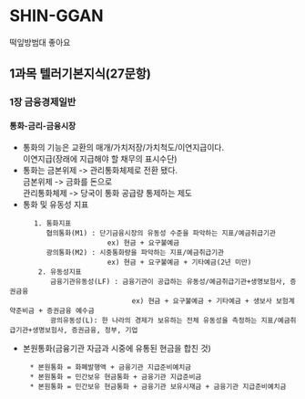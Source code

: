 # SHIN-GGAN
떡잎방범대
좋아요
 
## 1과목 텔러기본지식(27문항)  
### 1장 금융경제일반  
#### 통화-금리-금융시장  
* 통화의 기능은 교환의 매개/가치저장/가치척도/이연지급이다.  
  이연지급(장래에 지급해야 할 채무의 표시수단)  
* 통화는 금본위제 -> 관리통화체제로 전환 됐다.  
  금본위제 -> 금화를 돈으로    
  관리통화체제 -> 당국이 통화 공급량 통제하는 제도  
* 통화 및 유동성 지표  
    
   
```
      1. 통화지표    
         협의통화(M1) : 단기금융시장의 유동성 수준을 파악하는 지표/예금취급기관    
                        ex) 현금 + 요구불예금   
         광의통화(M2) : 시중통화량을 파악하는 지표/예금취급기관  
                        ex) 현금 + 요구불예금 + 기타예금(2년 미만)   
       2. 유동성지표  
          금융기관유동성(LF) : 금융기관이 공급하는 유동성/예금취급기관+생명보험사, 증권금융  
                              ex) 현금 + 요구불예금 + 기타예금 + 생보사 보험계약준비금 + 증권금융 예수금  
          광의유동성(L): 한 나라의 경제가 보유하는 전체 유동성을 측정하는 지표/예금취급기관+생명보험사, 증권금융, 정부, 기업 
```  

   
   - 본원통화(금융기관 자금과 시중에 유통된 현금을 합친 것)  
 ```  
      * 본원통화 = 화폐발행액 + 금융기관 지급준비예치금  
      * 본원통화 = 민간보유 현금통화 + 금융기관 지급준비금  
      * 본원통화 = 민간보유 현금통화 + 금융기관 보유시재금 + 금융기관 지급준비예치금  
 ```
 
